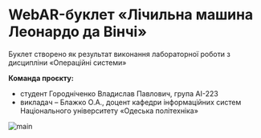 # WebAR-буклет «Лічильна машина Леонардо да Вінчі»
Буклет створено як результат виконання лабораторної роботи з дисципліни «Операційні системи»

**Команда проєкту:**
+ студент Городніченко Владислав Павлович, група AI-223 
+ викладач – Блажко О.А., доцент кафедри інформаційних систем Національного університету «Одеська політехніка»

![main](https://user-images.githubusercontent.com/128005756/236488754-7e1041d7-eae3-47bf-8c67-9d14ea88ea43.jpg)
